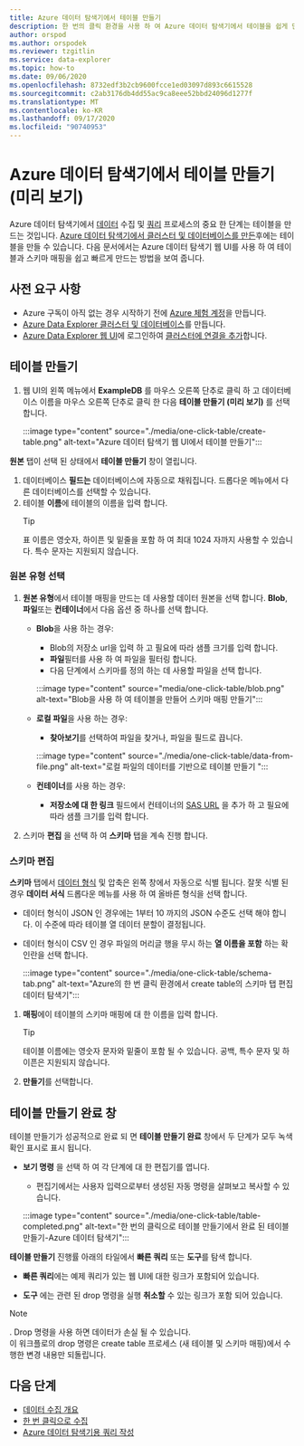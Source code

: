 ```yaml
---
title: Azure 데이터 탐색기에서 테이블 만들기
description: 한 번의 클릭 환경을 사용 하 여 Azure 데이터 탐색기에서 테이블을 쉽게 만드는 방법을 알아봅니다.
author: orspod
ms.author: orspodek
ms.reviewer: tzgitlin
ms.service: data-explorer
ms.topic: how-to
ms.date: 09/06/2020
ms.openlocfilehash: 8732edf3b2cb9600fcce1ed03097d893c6615528
ms.sourcegitcommit: c2ab3176db4dd55ac9ca8eee52bbd24096d1277f
ms.translationtype: MT
ms.contentlocale: ko-KR
ms.lasthandoff: 09/17/2020
ms.locfileid: "90740953"
---
```

# <a name="create-a-table-in-azure-data-explorer-preview"></a>Azure 데이터 탐색기에서 테이블 만들기 (미리 보기)

Azure 데이터 탐색기에서 [데이터](ingest-data-overview.md) 수집 및 [쿼리](write-queries.md) 프로세스의 중요 한 단계는 테이블을 만드는 것입니다. [Azure 데이터 탐색기에서 클러스터 및 데이터베이스를 만든](create-cluster-database-portal.md)후에는 테이블을 만들 수 있습니다. 다음 문서에서는 Azure 데이터 탐색기 웹 UI를 사용 하 여 테이블과 스키마 매핑을 쉽고 빠르게 만드는 방법을 보여 줍니다. 

## <a name="prerequisites"></a>사전 요구 사항

* Azure 구독이 아직 없는 경우 시작하기 전에 [Azure 체험 계정](https://azure.microsoft.com/free/)을 만듭니다.
* [Azure Data Explorer 클러스터 및 데이터베이스](create-cluster-database-portal.md)를 만듭니다.
* [Azure Data Explorer 웹 UI](https://dataexplorer.azure.com/)에 로그인하여 [클러스터에 연결을 추가](web-query-data.md#add-clusters)합니다.

## <a name="create-a-table"></a>테이블 만들기

1. 웹 UI의 왼쪽 메뉴에서 **ExampleDB** 를 마우스 오른쪽 단추로 클릭 하 고 데이터베이스 이름을 마우스 오른쪽 단추로 클릭 한 다음 **테이블 만들기 (미리 보기)** 를 선택 합니다.

    :::image type="content" source="./media/one-click-table/create-table.png" alt-text="Azure 데이터 탐색기 웹 UI에서 테이블 만들기":::

**원본** 탭이 선택 된 상태에서 **테이블 만들기** 창이 열립니다.
1. 데이터베이스 **필드는** 데이터베이스에 자동으로 채워집니다. 드롭다운 메뉴에서 다른 데이터베이스를 선택할 수 있습니다.
1. 테이블 **이름**에 테이블의 이름을 입력 합니다. 
    > [!TIP]
    >  표 이름은 영숫자, 하이픈 및 밑줄을 포함 하 여 최대 1024 자까지 사용할 수 있습니다. 특수 문자는 지원되지 않습니다.

### <a name="select-source-type"></a>원본 유형 선택

1. **원본 유형**에서 테이블 매핑을 만드는 데 사용할 데이터 원본을 선택 합니다. **Blob**, **파일**또는 **컨테이너**에서 다음 옵션 중 하나를 선택 합니다.
   
    
    * **Blob**을 사용 하는 경우:
        * Blob의 저장소 url을 입력 하 고 필요에 따라 샘플 크기를 입력 합니다. 
        * **파일**필터를 사용 하 여 파일을 필터링 합니다. 
        * 다음 단계에서 스키마를 정의 하는 데 사용할 파일을 선택 합니다.

        :::image type="content" source="media/one-click-table/blob.png" alt-text="Blob을 사용 하 여 테이블을 만들어 스키마 매핑 만들기":::
    
    * **로컬 파일**을 사용 하는 경우:
        * **찾아보기**를 선택하여 파일을 찾거나, 파일을 필드로 끕니다.

        :::image type="content" source="./media/one-click-table/data-from-file.png" alt-text="로컬 파일의 데이터를 기반으로 테이블 만들기 ":::

    * **컨테이너**를 사용 하는 경우:
        * **저장소에 대 한 링크** 필드에서 컨테이너의 [SAS URL](/azure/vs-azure-tools-storage-explorer-blobs#get-the-sas-for-a-blob-container) 을 추가 하 고 필요에 따라 샘플 크기를 입력 합니다. 

1. 스키마 **편집** 을 선택 하 여 **스키마** 탭을 계속 진행 합니다.

### <a name="edit-schema"></a>스키마 편집

**스키마** 탭에서 [데이터 형식](ingest-data-one-click.md#file-formats) 및 압축은 왼쪽 창에서 자동으로 식별 됩니다. 잘못 식별 된 경우 **데이터 서식** 드롭다운 메뉴를 사용 하 여 올바른 형식을 선택 합니다.

   * 데이터 형식이 JSON 인 경우에는 1부터 10 까지의 JSON 수준도 선택 해야 합니다. 이 수준에 따라 테이블 열 데이터 분할이 결정됩니다.
   * 데이터 형식이 CSV 인 경우 파일의 머리글 행을 무시 하는 **열 이름을 포함** 하는 확인란을 선택 합니다.

        :::image type="content" source="./media/one-click-table/schema-tab.png" alt-text="Azure의 한 번 클릭 환경에서 create table의 스키마 탭 편집 데이터 탐색기":::
 
1. **매핑**에이 테이블의 스키마 매핑에 대 한 이름을 입력 합니다. 
    > [!TIP]
    >  테이블 이름에는 영숫자 문자와 밑줄이 포함 될 수 있습니다. 공백, 특수 문자 및 하이픈은 지원되지 않습니다.
1. **만들기**를 선택합니다.

## <a name="create-table-completed-window"></a>테이블 만들기 완료 창

테이블 만들기가 성공적으로 완료 되 면 **테이블 만들기 완료** 창에서 두 단계가 모두 녹색 확인 표시로 표시 됩니다.

* **보기 명령** 을 선택 하 여 각 단계에 대 한 편집기를 엽니다. 
    * 편집기에서는 사용자 입력으로부터 생성된 자동 명령을 살펴보고 복사할 수 있습니다.
    
    :::image type="content" source="./media/one-click-table/table-completed.png" alt-text="한 번의 클릭으로 테이블 만들기에서 완료 된 테이블 만들기-Azure 데이터 탐색기":::
 
**테이블 만들기** 진행률 아래의 타일에서 **빠른 쿼리** 또는 **도구**를 탐색 합니다.

* **빠른 쿼리**에는 예제 쿼리가 있는 웹 UI에 대한 링크가 포함되어 있습니다.

* **도구** 에는 관련 된 drop 명령을 실행 **취소할** 수 있는 링크가 포함 되어 있습니다.

> [!NOTE]
> . Drop 명령을 사용 하면 데이터가 손실 될 수 있습니다.<br>
> 이 워크플로의 drop 명령은 create table 프로세스 (새 테이블 및 스키마 매핑)에서 수행한 변경 내용만 되돌립니다.

## <a name="next-steps"></a>다음 단계

* [데이터 수집 개요](ingest-data-overview.md)
* [한 번 클릭으로 수집](ingest-data-one-click.md)
* [Azure 데이터 탐색기용 쿼리 작성](write-queries.md)  

